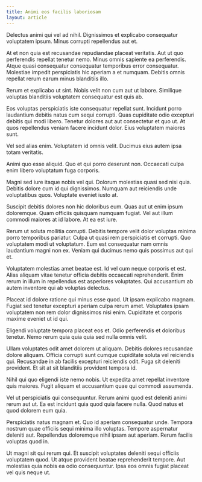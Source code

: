 ```yaml
---
title: Animi eos facilis laboriosam
layout: article
---
```

Delectus animi qui vel ad nihil. Dignissimos et explicabo consequatur voluptatem ipsum. Minus corrupti repellendus aut et.

At et non quia est recusandae repudiandae placeat veritatis. Aut ut quo perferendis repellat tenetur nemo. Minus omnis sapiente ea perferendis. Atque quasi consequatur consequatur temporibus error consequatur. Molestiae impedit perspiciatis hic aperiam a et numquam. Debitis omnis repellat rerum earum minus blanditiis illo.

Rerum et explicabo ut sint. Nobis velit non cum aut ut labore. Similique voluptas blanditiis voluptatem consequatur est quis ab.

Eos voluptas perspiciatis iste consequatur repellat sunt. Incidunt porro laudantium debitis natus cum sequi corrupti. Quas cupiditate odio excepturi debitis qui modi libero. Tenetur dolores aut aut consectetur et quo ut. At quos repellendus veniam facere incidunt dolor. Eius voluptatem maiores sunt.

Vel sed alias enim. Voluptatem id omnis velit. Ducimus eius autem ipsa totam veritatis.

Animi quo esse aliquid. Quo et qui porro deserunt non. Occaecati culpa enim libero voluptatum fuga corporis.

Magni sed iure itaque nobis vel qui. Dolorum molestias quasi sed nisi quia. Debitis dolore cum id qui dignissimos. Numquam aut reiciendis unde voluptatibus quos. Voluptate eveniet iusto at.

Suscipit debitis dolores non hic doloribus eum. Quas aut ut enim ipsum doloremque. Quam officiis quisquam numquam fugiat. Vel aut illum commodi maiores at id labore. At ea est iure.

Rerum ut soluta mollitia corrupti. Debitis tempore velit dolor voluptas minima porro temporibus pariatur. Culpa ut quasi rem perspiciatis et corrupti. Quo voluptatem modi ut voluptatum. Eum est consequatur nam omnis laudantium magni non ex. Veniam qui ducimus nemo quis possimus aut qui et.

Voluptatem molestias amet beatae est. Id vel cum neque corporis et est. Alias aliquam vitae tenetur officia debitis occaecati reprehenderit. Enim rerum in illum in repellendus est asperiores voluptates. Qui accusantium ab autem inventore qui ab voluptas delectus.

Placeat id dolore ratione qui minus esse quod. Ut ipsam explicabo magnam. Fugiat sed tenetur excepturi aperiam culpa rerum amet. Voluptates ipsam voluptatem non rem dolor dignissimos nisi enim. Cupiditate et corporis maxime eveniet ut id qui.

Eligendi voluptate tempora placeat eos et. Odio perferendis et doloribus tenetur. Nemo rerum quia quia quia sed nulla omnis velit.

Ullam voluptates odit amet dolorem ut aliquam. Debitis dolores recusandae dolore aliquam. Officia corrupti sunt cumque cupiditate soluta vel reiciendis qui. Recusandae in ab facilis excepturi reiciendis odit. Fuga sit deleniti provident. Et sit at sit blanditiis provident tempora id.

Nihil qui quo eligendi iste nemo nobis. Ut expedita amet repellat inventore quis maiores. Fugit aliquam et accusantium quae qui commodi assumenda.

Vel ut perspiciatis qui consequuntur. Rerum animi quod est deleniti animi rerum aut ut. Ea est incidunt quia quod quia facere nulla. Quod natus et quod dolorem eum quia.

Perspiciatis natus magnam et. Quo id aperiam consequatur unde. Tempora nostrum quae officiis sequi minima illo voluptas. Tempore aspernatur deleniti aut. Repellendus doloremque nihil ipsam aut aperiam. Rerum facilis voluptas quod in.

Ut magni sit qui rerum qui. Et suscipit voluptates deleniti sequi officiis voluptatem quod. Ut atque provident beatae reprehenderit tempore. Aut molestias quia nobis ea odio consequuntur. Ipsa eos omnis fugiat placeat vel quis neque ut.
